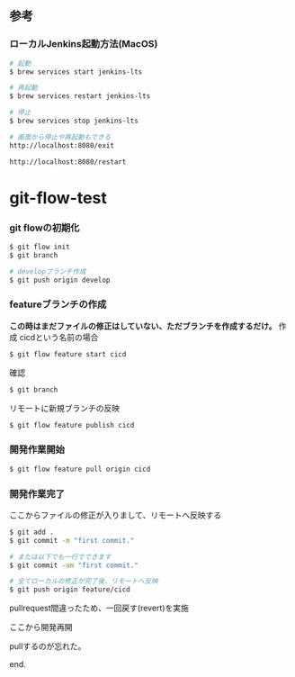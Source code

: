## 参考
### ローカルJenkins起動方法(MacOS)

```bash
# 起動
$ brew services start jenkins-lts

# 再起動
$ brew services restart jenkins-lts

# 停止
$ brew services stop jenkins-lts

# 画面から停止や再起動もできる
http://localhost:8080/exit

http://localhost:8080/restart

```

# git-flow-test

### git flowの初期化

```bash
$ git flow init
$ git branch

# developブランチ作成
$ git push origin develop
```

### featureブランチの作成
**この時はまだファイルの修正はしていない、ただブランチを作成するだけ。**
作成
cicdという名前の場合

```bash
$ git flow feature start cicd
```

確認
```bash
$ git branch
```

リモートに新規ブランチの反映
```bash
$ git flow feature publish cicd
```

### 開発作業開始
```bash
$ git flow feature pull origin cicd
```

### 開発作業完了
ここからファイルの修正が入りまして、リモートへ反映する

```bash
$ git add .
$ git commit -m "first commit."

# または以下でも一行でできます
$ git commit -am "first commit."

# 全てローカルの修正が完了後、リモートへ反映
$ git push origin feature/cicd
```

pullrequest間違ったため、一回戻す(revert)を実施

ここから開発再開

pullするのが忘れた。

end.
